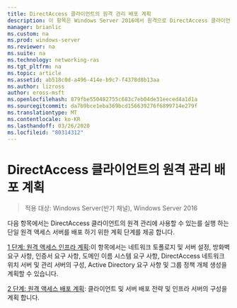 ```yaml
---
title: DirectAccess 클라이언트의 원격 관리 배포 계획
description: 이 항목은 Windows Server 2016에서 원격으로 DirectAccess 클라이언트 관리 가이드의 일부입니다.
manager: brianlic
ms.custom: na
ms.prod: windows-server
ms.reviewer: na
ms.suite: na
ms.technology: networking-ras
ms.tgt_pltfrm: na
ms.topic: article
ms.assetid: ab518c0d-a496-414e-b9c7-f4378d8b13aa
ms.author: lizross
author: eross-msft
ms.openlocfilehash: 879fbe550482755c683c7eb04de31eeced4a1d1a
ms.sourcegitcommit: da7b9bce1eba369bcd156639276f6899714e279f
ms.translationtype: MT
ms.contentlocale: ko-KR
ms.lasthandoff: 03/26/2020
ms.locfileid: "80314312"
---
```

# <a name="plan-deployment-for-remote-management-of-directaccess-clients"></a>DirectAccess 클라이언트의 원격 관리 배포 계획

>적용 대상: Windows Server(반기 채널), Windows Server 2016

다음 항목에서는 DirectAccess 클라이언트의 원격 관리에 사용할 수 있는를 실행 하는 단일 원격 액세스 서버를 배포 하기 위한 계획 단계를 제공 합니다.  
  
[1 단계: 원격 액세스 인프라 계획](Step-1-Plan-the-Remote-Access-Infrastructure.md):이 항목에서는 네트워크 토폴로지 및 서버 설정, 방화벽 요구 사항, 인증서 요구 사항, 도메인 이름 시스템 요구 사항, DirectAccess 네트워크 위치 서버 및 관리 서버의 구성, Active Directory 요구 사항 및 그룹 정책 개체 생성을 계획할 수 있습니다.  
  
[2 단계: 원격 액세스 배포 계획](Step-2-Plan-the-Remote-Access-Deployment.md): 클라이언트 및 서버 배포 전략 및 인프라 서버의 구성을 계획 합니다.  

  


